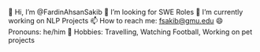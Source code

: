 
👋 Hi, I’m @FardinAhsanSakib 
👀 I’m looking for SWE Roles 
🔭 I’m currently working on NLP Projects 
📫 How to reach me: fsakib@gmu.edu 
😄 Pronouns: he/him 
💞️ Hobbies: Travelling, Watching Football, Working on pet projects 
